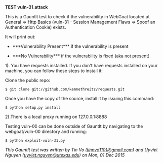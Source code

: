 **TEST vuln-31.attack**

This is a Gauntlt test to check if the vulnerability in WebGoat located at General => Http Basics (vuln-31 - Session Management Flaws => Spoof an Authentication Cookie) exists.

It will print out:

* \*\*\*Vulnerability Present\*\*\* if the vulnerability is present

* \*\*\*No Vulnerability\*\*\* if the vulnerability is fixed (aka not present)

1). You have requests installed. If you don't have requests installed on your machine, you can follow these steps to install it:

Clone the public repo:
		
	$ git clone git://github.com/kennethreitz/requests.git
		

Once you have the copy of the source, install it by issuing this command:
		
	$ python setup.py install
		

2).There is a local proxy running on 127.0.0.1:8888

Testing vuln-00 can be done outside of Gauntlt by navigating to the webgoat/vuln-00 directory and running:

	$ python exploit-vuln-31.py


*This Gauntlt test was written by Tin Vo (tinnvo1101@gmail.com) and Uyviet Nguyen (uyviet.nguyen@utexas.edu) on Mon, 01 Dec 2015*